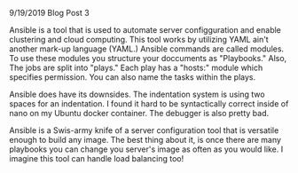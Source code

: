 9/19/2019 Blog Post 3

Ansible is a tool that is used to automate server configguration and enable clustering and cloud computing. This tool works by utilizing YAML ain't another mark-up language (YAML.) Ansible commands are called modules. To use these modules you structure your doccuments as "Playbooks." Also, The jobs are split into "plays." Each play has a "hosts:" module which specifies permission. You can also name the tasks within the plays. 

Ansible does have its downsides. The indentation system is using two spaces for an indentation. I found it hard to be syntactically correct inside of nano on my Ubuntu docker container. The debugger is also pretty bad. 

Ansible is a Swis-army knife of a server configuration tool that is versatile enough to build any image. The best thing about it, is once there are many playbooks you can change you server's image as often as you would like. I imagine this tool can handle load balancing too!

[jekyll-docs]: https://jekyllrb.com/docs/home
[jekyll-gh]:   https://github.com/jekyll/jekyll
[jekyll-talk]: https://talk.jekyllrb.com/
